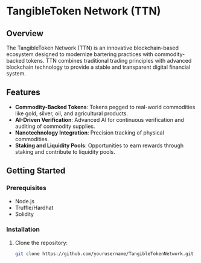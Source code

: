 # TangibleToken Network (TTN)

## Overview

The TangibleToken Network (TTN) is an innovative blockchain-based ecosystem designed to modernize bartering practices with commodity-backed tokens. TTN combines traditional trading principles with advanced blockchain technology to provide a stable and transparent digital financial system.

## Features

- **Commodity-Backed Tokens**: Tokens pegged to real-world commodities like gold, silver, oil, and agricultural products.
- **AI-Driven Verification**: Advanced AI for continuous verification and auditing of commodity supplies.
- **Nanotechnology Integration**: Precision tracking of physical commodities.
- **Staking and Liquidity Pools**: Opportunities to earn rewards through staking and contribute to liquidity pools.

## Getting Started

### Prerequisites

- Node.js
- Truffle/Hardhat
- Solidity

### Installation

1. Clone the repository:
   ```bash
   git clone https://github.com/yourusername/TangibleTokenNetwork.git
